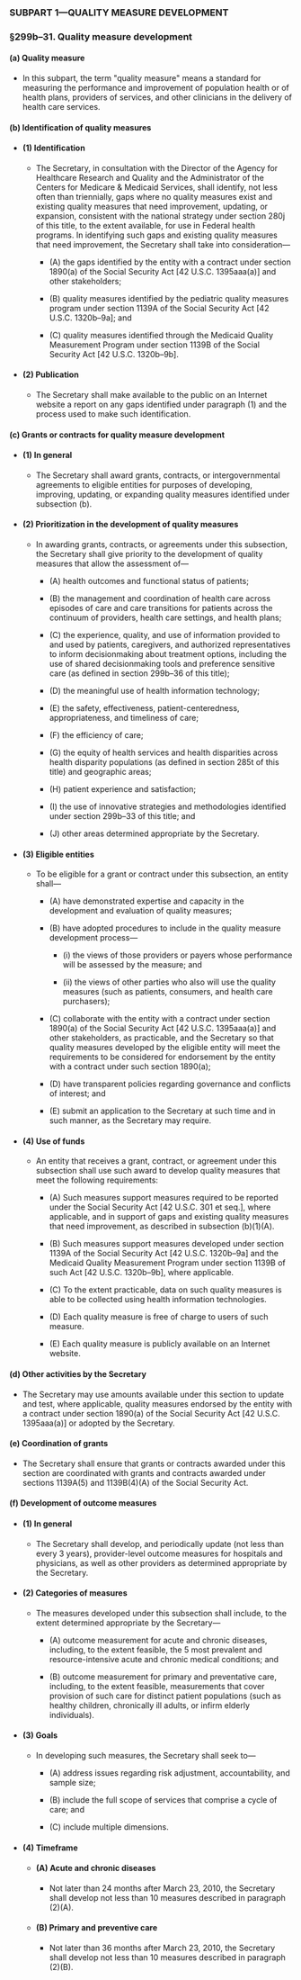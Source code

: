 ### SUBPART 1—QUALITY MEASURE DEVELOPMENT

### §299b–31. Quality measure development
#### (a) Quality measure
* In this subpart, the term "quality measure" means a standard for measuring the performance and improvement of population health or of health plans, providers of services, and other clinicians in the delivery of health care services.

#### (b) Identification of quality measures
* #### (1) Identification
  * The Secretary, in consultation with the Director of the Agency for Healthcare Research and Quality and the Administrator of the Centers for Medicare & Medicaid Services, shall identify, not less often than triennially, gaps where no quality measures exist and existing quality measures that need improvement, updating, or expansion, consistent with the national strategy under section 280j of this title, to the extent available, for use in Federal health programs. In identifying such gaps and existing quality measures that need improvement, the Secretary shall take into consideration—

    * (A) the gaps identified by the entity with a contract under section 1890(a) of the Social Security Act [42 U.S.C. 1395aaa(a)] and other stakeholders;

    * (B) quality measures identified by the pediatric quality measures program under section 1139A of the Social Security Act [42 U.S.C. 1320b–9a]; and

    * (C) quality measures identified through the Medicaid Quality Measurement Program under section 1139B of the Social Security Act [42 U.S.C. 1320b–9b].

* #### (2) Publication
  * The Secretary shall make available to the public on an Internet website a report on any gaps identified under paragraph (1) and the process used to make such identification.

#### (c) Grants or contracts for quality measure development
* #### (1) In general
  * The Secretary shall award grants, contracts, or intergovernmental agreements to eligible entities for purposes of developing, improving, updating, or expanding quality measures identified under subsection (b).

* #### (2) Prioritization in the development of quality measures
  * In awarding grants, contracts, or agreements under this subsection, the Secretary shall give priority to the development of quality measures that allow the assessment of—

    * (A) health outcomes and functional status of patients;

    * (B) the management and coordination of health care across episodes of care and care transitions for patients across the continuum of providers, health care settings, and health plans;

    * (C) the experience, quality, and use of information provided to and used by patients, caregivers, and authorized representatives to inform decisionmaking about treatment options, including the use of shared decisionmaking tools and preference sensitive care (as defined in section 299b–36 of this title);

    * (D) the meaningful use of health information technology;

    * (E) the safety, effectiveness, patient-centeredness, appropriateness, and timeliness of care;

    * (F) the efficiency of care;

    * (G) the equity of health services and health disparities across health disparity populations (as defined in section 285t of this title) and geographic areas;

    * (H) patient experience and satisfaction;

    * (I) the use of innovative strategies and methodologies identified under section 299b–33 of this title; and

    * (J) other areas determined appropriate by the Secretary.

* #### (3) Eligible entities
  * To be eligible for a grant or contract under this subsection, an entity shall—

    * (A) have demonstrated expertise and capacity in the development and evaluation of quality measures;

    * (B) have adopted procedures to include in the quality measure development process—

      * (i) the views of those providers or payers whose performance will be assessed by the measure; and

      * (ii) the views of other parties who also will use the quality measures (such as patients, consumers, and health care purchasers);


    * (C) collaborate with the entity with a contract under section 1890(a) of the Social Security Act [42 U.S.C. 1395aaa(a)] and other stakeholders, as practicable, and the Secretary so that quality measures developed by the eligible entity will meet the requirements to be considered for endorsement by the entity with a contract under such section 1890(a);

    * (D) have transparent policies regarding governance and conflicts of interest; and

    * (E) submit an application to the Secretary at such time and in such manner, as the Secretary may require.

* #### (4) Use of funds
  * An entity that receives a grant, contract, or agreement under this subsection shall use such award to develop quality measures that meet the following requirements:

    * (A) Such measures support measures required to be reported under the Social Security Act [42 U.S.C. 301 et seq.], where applicable, and in support of gaps and existing quality measures that need improvement, as described in subsection (b)(1)(A).

    * (B) Such measures support measures developed under section 1139A of the Social Security Act [42 U.S.C. 1320b–9a] and the Medicaid Quality Measurement Program under section 1139B of such Act [42 U.S.C. 1320b–9b], where applicable.

    * (C) To the extent practicable, data on such quality measures is able to be collected using health information technologies.

    * (D) Each quality measure is free of charge to users of such measure.

    * (E) Each quality measure is publicly available on an Internet website.

#### (d) Other activities by the Secretary
* The Secretary may use amounts available under this section to update and test, where applicable, quality measures endorsed by the entity with a contract under section 1890(a) of the Social Security Act [42 U.S.C. 1395aaa(a)] or adopted by the Secretary.

#### (e) Coordination of grants
* The Secretary shall ensure that grants or contracts awarded under this section are coordinated with grants and contracts awarded under sections 1139A(5) and 1139B(4)(A) of the Social Security Act.

#### (f) Development of outcome measures
* #### (1) In general
  * The Secretary shall develop, and periodically update (not less than every 3 years), provider-level outcome measures for hospitals and physicians, as well as other providers as determined appropriate by the Secretary.

* #### (2) Categories of measures
  * The measures developed under this subsection shall include, to the extent determined appropriate by the Secretary—

    * (A) outcome measurement for acute and chronic diseases, including, to the extent feasible, the 5 most prevalent and resource-intensive acute and chronic medical conditions; and

    * (B) outcome measurement for primary and preventative care, including, to the extent feasible, measurements that cover provision of such care for distinct patient populations (such as healthy children, chronically ill adults, or infirm elderly individuals).

* #### (3) Goals
  * In developing such measures, the Secretary shall seek to—

    * (A) address issues regarding risk adjustment, accountability, and sample size;

    * (B) include the full scope of services that comprise a cycle of care; and

    * (C) include multiple dimensions.

* #### (4) Timeframe
  * #### (A) Acute and chronic diseases
    * Not later than 24 months after March 23, 2010, the Secretary shall develop not less than 10 measures described in paragraph (2)(A).

  * #### (B) Primary and preventive care
    * Not later than 36 months after March 23, 2010, the Secretary shall develop not less than 10 measures described in paragraph (2)(B).